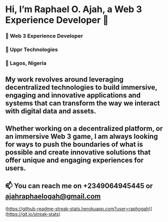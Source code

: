 # Hi, I’m Raphael O. Ajah, a Web 3 Experience Developer 👋
### 💼 Web 3 Experience Developer
### 🏢 Uppr Technologies
### 📍 Lagos, Nigeria 

 
My work revolves around leveraging decentralized technologies to build immersive, engaging and innovative applications and systems that can transform the way we interact with digital data and assets.
---
Whether working on a decentralized platform, or an immersive Web 3 game, I am always looking for ways to push the boundaries of what is possible and create innovative solutions that offer unique and engaging experiences for users.
---
📫 You can reach me on +2349064945445 or ajahraphaelogah@gmail.com
---
(https://github-readme-streak-stats.herokuapp.com?user=raphogah)](https://git.io/streak-stats)

<!---
Arafodence/Arafodence is a ✨ special ✨ repository because its `README.md` (this file) appears on your GitHub profile.
You can click the Preview link to take a look at your changes.
--->
